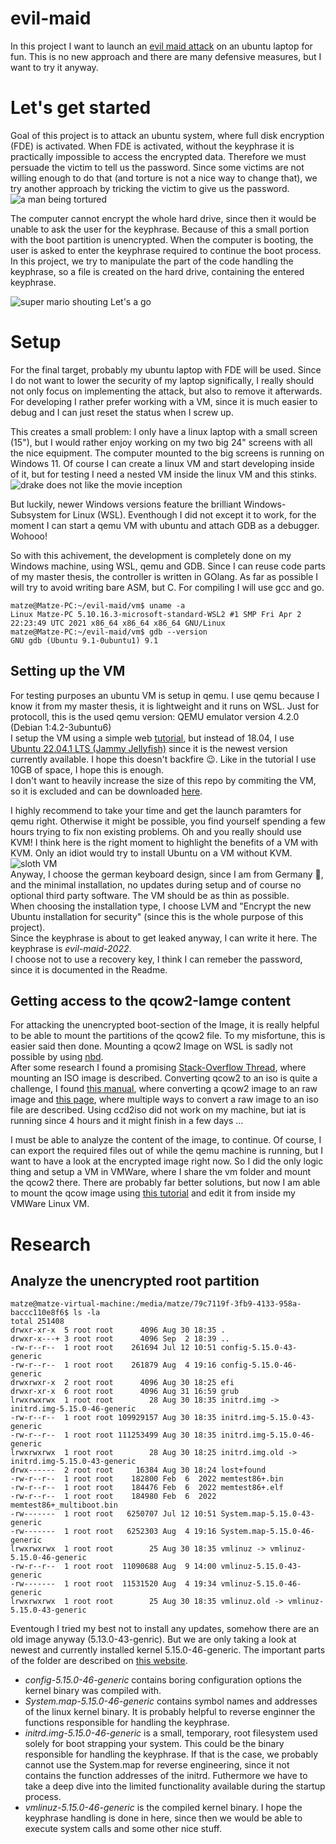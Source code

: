 # evil-maid
In this project I want to launch an [evil maid attack](https://en.wikipedia.org/wiki/Evil_maid_attack) on an ubuntu laptop for fun.
This is no new approach and there are many defensive measures, but I want to try it anyway.

# Let's get started #
Goal of this project is to attack an ubuntu system, where full disk encryption (FDE) is activated.
When FDE is activated, without the keyphrase it is practically impossible to access the encrypted data.
Therefore we must persuade the victim to tell us the password.
Since some victims are not willing enough to do that (and torture is not a nice way to change that), we try another approach by tricking the victim to give us the password.  
![a man being tortured](/img/torture.jpg)

The computer cannot encrypt the whole hard drive, since then it would be unable to ask the user for the keyphrase.
Because of this a small portion with the boot partition is unencrypted.
When the computer is booting, the user is asked to enter the keyphrase required to continue the boot process.
In this project, we try to manipulate the part of the code handling the keyphrase, so a file is created on the hard drive, containing the entered keyphrase.  

![super mario shouting Let's a go](/img/letsago.jpg)

# Setup #  
For the final target, probably my ubuntu laptop with FDE will be used.
Since I do not want to lower the security of my laptop significally, I really should not only focus on implementing the attack, but also to remove it afterwards.
For developing I rather prefer working with a VM, since it is much easier to debug and I can just reset the status when I screw up.

This creates a small problem: I only have a linux laptop with a small screen (15"), but I would rather enjoy working on my two big 24" screens with all the nice equipment.
The computer mounted to the big screens is running on Windows 11. Of course I can create a linux VM and start developing inside of it, but for testing I need a nested VM inside the linux VM and this stinks.  
![drake does not like the movie inception](/img/inception.jpg)  

But luckily, newer Windows versions feature the brilliant Windows-Subsystem for Linux (WSL). 
Eventhough I did not except it to work, for the moment I can start a qemu VM with ubuntu and attach GDB as a debugger. 
Wohooo!  


So with this achivement, the development is completely done on my Windows machine, using WSL, qemu and GDB.
Since I can reuse code parts of my master thesis, the controller is written in GOlang. As far as possible I will try to avoid writing bare ASM, but C. For compiling I will use gcc and go.

```console
matze@Matze-PC:~/evil-maid/vm$ uname -a
Linux Matze-PC 5.10.16.3-microsoft-standard-WSL2 #1 SMP Fri Apr 2 22:23:49 UTC 2021 x86_64 x86_64 x86_64 GNU/Linux
matze@Matze-PC:~/evil-maid/vm$ gdb --version
GNU gdb (Ubuntu 9.1-0ubuntu1) 9.1
```

## Setting up the VM ##
For testing purposes an ubuntu VM is setup in qemu.
I use qemu because I know it from my master thesis, it is lightweight and it runs on WSL.
Just for protocoll, this is the used qemu version: QEMU emulator version 4.2.0 (Debian 1:4.2-3ubuntu6)  
I setup the VM using a simple web [tutorial](https://graspingtech.com/ubuntu-desktop-18.04-virtual-machine-macos-qemu/), but instead of 18.04, I use [Ubuntu 22.04.1 LTS (Jammy Jellyfish)](https://releases.ubuntu.com/22.04/) since it is the newest version currently available. I hope this doesn't backfire :wink:. Like in the tutorial I use 10GB of space, I hope this is enough.  
I don't want to heavily increase the size of this repo by commiting the VM, so it is excluded and can be downloaded [here](https://here-the-author-must-include-a-link.com).

I highly recommend to take your time and get the launch paramters for qemu right. Otherwise it might be possible, you find yourself spending a few hours trying to fix non existing problems. Oh and you really should use KVM! I think here is the right moment to highlight the benefits of a VM with KVM. Only an idiot would try to install Ubuntu on a VM without KVM.  
![sloth VM](/img/sloth.jpg)  
Anyway, I choose the german keyboard design, since I am from Germany :beer:, and the minimal installation, no updates during setup and of course no optional third party software. The VM should be as thin as possible.  
When choosing the installation type, I choose LVM and "Encrypt the new Ubuntu installation for security" (since this is the whole purpose of this project).  
Since the keyphrase is about to get leaked anyway, I can write it here. The keyphrase is *evil-maid-2022*.  
I choose not to use a recovery key, I think I can remeber the password, since it is documented in the Readme.

## Getting access to the qcow2-Iamge content ##
For attacking the unencrypted boot-section of the Image, it is really helpful to be able to mount the partitions of the qcow2 file.
To my misfortune, this is easier said then done. Mounting a qcow2 Image on WSL is sadly not possible by using [nbd](https://gist.github.com/shamil/62935d9b456a6f9877b5).  
After some research I found a promising [Stack-Overflow Thread](https://stackoverflow.com/questions/53874221/mount-disk-image-on-wsl-windows-subsystem-for-linux), where mounting an ISO image is described.
Converting qcow2 to an iso is quite a challenge, I found [this manual](https://docs.openstack.org/image-guide/convert-images.html), where converting a qcow2 image to an raw image and [this page](https://www.maketecheasier.com/convert-img-to-iso-linux/), where multiple ways to convert a raw image to an iso file are described. Using ccd2iso did not work on my machine, but iat is running since 4 hours and it might finish in a few days ...

I must be able to analyze the content of the image, to continue. Of course, I can export the required files out of while the qemu machine is running, but I want to have a look at the encrypted image right now. So I did the only logic thing and setup a VM in VMWare, where I share the vm folder and mount the qcow2 there. There are probably far better solutions, but now I am able to mount the qcow image using [this tutorial](https://unix.stackexchange.com/a/598265) and edit it from inside my VMWare Linux VM.

# Research # 

## Analyze the unencrypted root partition ##

```console
matze@matze-virtual-machine:/media/matze/79c7119f-3fb9-4133-958a-baccc110e8f6$ ls -la
total 251408
drwxr-xr-x  5 root root      4096 Aug 30 18:35 .
drwxr-x---+ 3 root root      4096 Sep  2 18:39 ..
-rw-r--r--  1 root root    261694 Jul 12 10:51 config-5.15.0-43-generic
-rw-r--r--  1 root root    261879 Aug  4 19:16 config-5.15.0-46-generic
drwxrwxr-x  2 root root      4096 Aug 30 18:25 efi
drwxr-xr-x  6 root root      4096 Aug 31 16:59 grub
lrwxrwxrwx  1 root root        28 Aug 30 18:35 initrd.img -> initrd.img-5.15.0-46-generic
-rw-r--r--  1 root root 109929157 Aug 30 18:35 initrd.img-5.15.0-43-generic
-rw-r--r--  1 root root 111253499 Aug 30 18:35 initrd.img-5.15.0-46-generic
lrwxrwxrwx  1 root root        28 Aug 30 18:25 initrd.img.old -> initrd.img-5.15.0-43-generic
drwx------  2 root root     16384 Aug 30 18:24 lost+found
-rw-r--r--  1 root root    182800 Feb  6  2022 memtest86+.bin
-rw-r--r--  1 root root    184476 Feb  6  2022 memtest86+.elf
-rw-r--r--  1 root root    184980 Feb  6  2022 memtest86+_multiboot.bin
-rw-------  1 root root   6250707 Jul 12 10:51 System.map-5.15.0-43-generic
-rw-------  1 root root   6252303 Aug  4 19:16 System.map-5.15.0-46-generic
lrwxrwxrwx  1 root root        25 Aug 30 18:35 vmlinuz -> vmlinuz-5.15.0-46-generic
-rw-r--r--  1 root root  11090688 Aug  9 14:00 vmlinuz-5.15.0-43-generic
-rw-------  1 root root  11531520 Aug  4 19:34 vmlinuz-5.15.0-46-generic
lrwxrwxrwx  1 root root        25 Aug 30 18:35 vmlinuz.old -> vmlinuz-5.15.0-43-generic
```

Eventough I tried my best not to install any updates, somehow there are an old image anyway (5.13.0-43-genric). But we are only taking a look at newest and currently installed kernel 5.15.0-46-generic.
The important parts of the folder are described on [this website](https://wiki.debian.org/FilesystemHierarchyStandard/Directory/boot).  
- *config-5.15.0-46-generic* contains boring configuration options the kernel binary was compiled with.  
- *System.map-5.15.0-46-generic* contains symbol names and addresses of the linux kernel binary. It is probably helpful to reverse enginner the functions responsible for handling the keyphrase.  
- *initrd.img-5.15.0-46-generic* is a small, temporary, root filesystem used solely for boot strapping your system. This could be the binary responsible for handling the keyphrase. If that is the case, we probably cannot use the System.map for reverse engineering, since it not contains the function addresses of the initrd. Futhermore we have to take a deep dive into the limited functionality available during the startup process.  
- *vmlinuz-5.15.0-46-generic* is the compiled kernel binary. I hope the keyphrase handling is done in here, since then we would be able to execute system calls and some other nice stuff.
